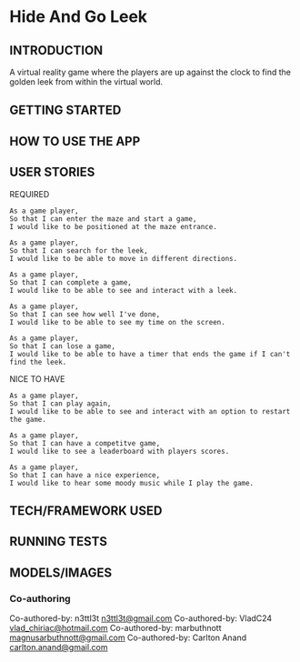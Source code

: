 # Hide And Go Leek

## INTRODUCTION

A virtual reality game where the players are up against the clock to find the golden leek from within the virtual world.

## GETTING STARTED

## HOW TO USE THE APP

## USER STORIES

REQUIRED
```
As a game player,
So that I can enter the maze and start a game,
I would like to be positioned at the maze entrance.

As a game player,
So that I can search for the leek,
I would like to be able to move in different directions.

As a game player,
So that I can complete a game,
I would like to be able to see and interact with a leek.

As a game player,
So that I can see how well I've done,
I would like to be able to see my time on the screen.

As a game player,
So that I can lose a game,
I would like to be able to have a timer that ends the game if I can't find the leek.
```

NICE TO HAVE
```
As a game player,
So that I can play again,
I would like to be able to see and interact with an option to restart the game.

As a game player,
So that I can have a competitve game,
I would like to see a leaderboard with players scores.

As a game player,
So that I can have a nice experience,
I would like to hear some moody music while I play the game.
```

## TECH/FRAMEWORK USED

## RUNNING TESTS

## MODELS/IMAGES

### Co-authoring

Co-authored-by: n3ttl3t <n3ttl3t@gmail.com>
Co-authored-by: VladC24 <vlad_chiriac@hotmail.com>
Co-authored-by: marbuthnott <magnusarbuthnott@gmail.com>
Co-authored-by: Carlton Anand <carlton.anand@gmail.com>